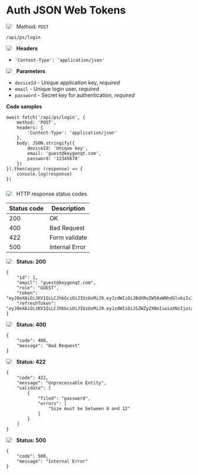 Auth JSON Web Tokens
===================

<img style="max-height: 13px;" src="https://github.githubassets.com/images/icons/emoji/unicode/1f536.png"/> &nbsp; 
Method: <code>POST</code>

```
/api/ps/login
```

<img style="max-height: 13px;" src="https://github.githubassets.com/images/icons/emoji/unicode/1f518.png"/> &nbsp;
<b>Headers</b>

* <code>'Content-Type': 'application/json'</code>

<img style="max-height: 13px;" src="https://github.githubassets.com/images/icons/emoji/unicode/1f518.png"/> &nbsp;
<b>Parameters</b>

* <code>deviceId</code> - Unique application key, *required*
* <code>email</code> - Unique login user, *required*
* <code>password</code> - Secret key for authentication, *required*

<b>Code samples</b>

```
await fetch('/api/ps/login', {
    method: 'POST',
    headers: {
        'Content-Type': 'application/json'
    },
    body: JSON.stringify({
        deviceId: 'Unique key',
        email: 'guest@keygenqt.com',
        password: '12345678'
    })
}).then(async (response) => {
    console.log(response)
})
```

<div style="padding-top: 10px">
<img style="max-height: 13px;" src="https://github.githubassets.com/images/icons/emoji/unicode/26ab.png"/> &nbsp;
HTTP response status codes
</div>

| Status code | Description    |
|-------------|----------------|
| 200         | OK             |
| 400         | Bad Request    |
| 422         | Form validate  |
| 500         | Internal Error |

<img style="max-height: 13px;" src="https://github.githubassets.com/images/icons/emoji/unicode/1f197.png"/> &nbsp;
<b>Status: 200</b>

```
{
    "id": 1,
    "email": "guest@keygenqt.com",
    "role": "GUEST",
    "token": "eyJ0eXAiOiJKV1QiLCJhbGciOiJIUzUxMiJ9.eyJzdWIiOiJBdXRoZW50aWNhdGlvbiIsImlzcyI6Imt0b3IuaW8iLCJpZCI6MSwiZXhwIjo0OTg1MDE2ODg2Nn0.uJxs8eep75HGywROEHcKuGX7l6NRledfv0pQg2s1QUJtqg7oYjPHtvR8oHYIAH05_c4xtoS5wuE02wjGpwqPnQ",
    "refreshToken": "eyJ0eXAiOiJKV1QiLCJhbGciOiJIUzUxMiJ9.eyJzdWIiOiJSZWZyZXNoIiwiaXNzIjoia3Rvci5pbyIsImlkIjoxLCJpYXQiOjE2NjE1ODczMjR9.e1Vk13VsJihTPQI_uKn52Pe0B3EpqXEgE3i_GVkeH5nXHl01cOAOApuPyT1sAAW1ALD3h2WJhZBDjAJyBkJbcQ"
}
```

<img style="max-height: 13px;" src="https://github.githubassets.com/images/icons/emoji/unicode/1f534.png"/> &nbsp;
<b>Status: 400</b>

```
{
    "code": 400,
    "message": "Bad Request"
}
```

<img style="max-height: 13px;" src="https://github.githubassets.com/images/icons/emoji/unicode/1f534.png"/> &nbsp;
<b>Status: 422</b>

```
{
    "code": 422,
    "message": "Unprocessable Entity",
    "validate": [
        {
            "filed": "password",
            "errors": [
                "Size must be between 8 and 12"
            ]
        }
    ]
}
```

<img style="max-height: 13px;" src="https://github.githubassets.com/images/icons/emoji/unicode/1f534.png"/> &nbsp;
<b>Status: 500</b>

```
{
    "code": 500,
    "message": "Internal Error"
}
```

<style>
  .md-content__button {
    display: none;
  }
</style>
